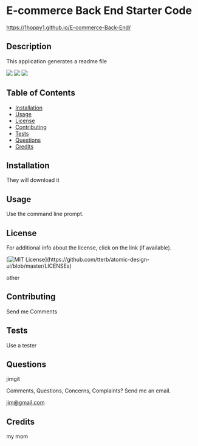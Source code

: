 # E-commerce Back End Starter Code

https://1hoppy1.github.io/E-commerce-Back-End/

## Description 

This application generates a readme file

<img src="/assets/images/Screenshot%20(47).png" />
<img src="/assets/images/Screenshot%20(48).png" />
<img src="/assets/images/Screenshot%20(49).png" />

## Table of Contents

* [Installation](#installation)
* [Usage](#usage)
* [License](#license)
* [Contributing](#contributing)
* [Tests](#tests)
* [Questions](#questions)
* [Credits](#credits)

## Installation

They will download it


## Usage 

Use the command line prompt.


## License

For additional info about the license, click on the link (if available).

[![MIT License](https://img.shields.io/apm/l/atomic-design-ui.svg?)](https://github.com/tterb/atomic-design-ui/blob/master/LICENSEs)

other

## Contributing

Send me Comments

## Tests

Use a tester

## Questions

jimgit

Comments, Questions, Concerns, Complaints? Send me an email.

jim@gmail.com

## Credits

my mom